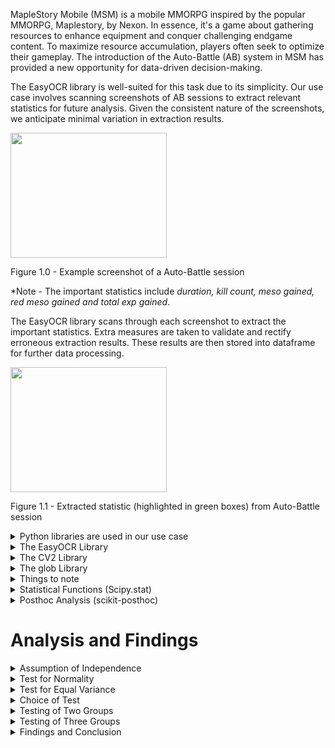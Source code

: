 MapleStory Mobile (MSM) is a mobile MMORPG inspired by the popular MMORPG, Maplestory, by Nexon. In essence, it's a game about gathering resources to enhance equipment and conquer challenging endgame content. To maximize resource accumulation, players often seek to optimize their gameplay. The introduction of the Auto-Battle (AB) system in MSM has provided a new opportunity for data-driven decision-making.

The EasyOCR library is well-suited for this task due to its simplicity. Our use case involves scanning screenshots of AB sessions to extract relevant statistics for future analysis. Given the consistent nature of the screenshots, we anticipate minimal variation in extraction results.

<img src="https://github.com/user-attachments/assets/b74899d5-71f0-4862-ba1d-935080a2a641" width="250" height="200"/>

Figure 1.0 - Example screenshot of a Auto-Battle session

*Note - The important statistics include _duration, kill count, meso gained, red meso gained and total exp gained_.

The EasyOCR library scans through each screenshot to extract the important statistics. Extra  measures are taken to validate and rectify erroneous extraction results. These results are then stored into dataframe for further data processing. 

<img src="https://github.com/user-attachments/assets/080ca1ed-b0fa-4924-afe8-595289557182" width="250" height="200"/>

Figure 1.1 - Extracted statistic (highlighted in green boxes) from Auto-Battle session

<details>
  <summary>Python libraries are used in our use case  </summary>
    EasyOCR, PLI, Numpy, Pandas, matplotlib, cv2, glob, scipy, scikit_posthoc
</details>

<details>
  <summary>The EasyOCR Library</summary>
  
The EasyOCR library is used to extract text from each screenshot. A _Reader_ object is first intialised into the variable '_reader_'. After which the image is parse into the _.readtext()_ function and the result is returned.  
  ```
  reader = easyocr.Reader(['en'], gpu = False)
  result = reader.readtext(image_path)
  ```
</details>

<details>
  <summary>The CV2 Library</summary>
  
The CV2 library is used to visualise each extracted element of the image through the _.imread()_ function. Refer to Figure 1.1 for an example
  ```
  # Visualise each extracted element of the image using the function - checkImage
  img = cv2.imread(image_path,1)
  checked_img = checkImage(img, result)
  plt.imshow(checked_img)
  plt.show()
  
  # Save the image to the desktop
  plt.imsave('sample_image.jpg', checked_img)
  ```
</details>


<details>
  <summary>The glob Library</summary>
  
The glob library is used to perform pattern matching for files and directories. It provides a simple way to find files that matches a specific pattern.
  ```
list_of_image =  glob.glob(r'ab_*.jpg')
  ```

Using the above line of code, filenames starting with the prefix "ab_" are selected as Auto-Battle screenshots have a prefix of "ab_"
</details>



<details>
  <summary>Things to note</summary>
  <img src="https://github.com/user-attachments/assets/141135a9-f876-4aa9-b6d4-99ce034401dc">

  - Notice that the total exp figure extract is off by one digit. This has to be manually amended. One potential way to catch this error is through outlier dectection.

  ```
  duration = inner_list[0][1].replace(inner_list[0][1][-3],':')
  ```
  - In some cases, we observe that the duration statistic is invalid as the colon has been misread as a period by the EasyOCR library. To ensure the accuracy our result, the above line of code replaces the any punctuation found in the duration statistic with a colon. At the moment, these mistakes have to be manually fixed until a better solution is implemented.

</details>

<details>
  <summary>Statistical Functions (Scipy.stat)</summary>

  - Perform various parametric or non-parametric statistical tests (e.g. ANOVA, t-Test, kurskal-wallis H test)
    - Avoid violating strict assumptions to produce reliable results - Normality (Shapiro's Test) and Equality of Variance (Levene's Test)
    - Two approaches - Critical Value and P-Value (Prefered Approach)   
  - To test if there's an statistically significant difference between the mean/median of each group of samples
  - In our use case, it answers the question - Is there a difference in the hourly meso/exp rate between each different map?
  - ```
    # Shapiro-Wilk Test
    tStat, pVal = shapiro(series)

    # Levene's Test
    tStat, pVal = levene(group_one, group_two)

    # Two Sample t-Test (non-equal var) for Meso Group
    tStat_meso, pVal_meso = stats.ttest_ind(a = sf144_meso, b = sf150_meso, equal_var = False, random_state = 5512)

    # Kruskal Wallis Test for Meso Group
    tStat_meso, pVal_meso = stats.kruskal(sf144_meso, sf150_meso,sf158_meso)
    ```

</details>

<details>
  <summary>Posthoc Analysis (scikit-posthoc)</summary>

  - Perform various posthoc analysis (e.g. Dunn's Test, Dunnett's Test, Tukey HSD Test) following a parametric or non-parametric statistical tests
    - Doing pairwise comparison to determine the group of samples with higher mean
  - In our use case, it answers the question - which map has the higher hourly meso/exp rate?
  - ```
    # Dunn's Test for Meso Group
    posthoc_results = sp.posthoc_dunn(a = dftotal_meso, val_col = 'Meso', group_col = 'Map')
    display(posthoc_results)
    ```

</details>


# Analysis and Findings
<details>
  <summary>Assumption of Independence</summary>

  - This assumption should be consider during the design of experiment
  
</details>

<details>
  <summary>Test for Normality</summary>

  - [Shapiro-Wilk Test](https://www.itl.nist.gov/div898/handbook/prc/section2/prc213.htm) - Test for normality (if sample data came from a normally distributed population)
    - Null Hypothesis (H<sub>0</sub>) - your data is from a normally distributed population
    - Alternate Hypothesis (H<sub>A</sub>) - your data is ***not*** from a normally distributed population
  - P-Value Approach
    - if the P-Value is lesser than alpha (0.05), H<sub>0</sub> ***is rejected*** and conclude that the data is ***not normally distributed***
    - else (P-Value >= alpha), H<sub>0</sub> ***is not rejected*** and conclude that the data is ***normally distributed*** 
  
</details>

<details>
  <summary>Test for Equal Variance</summary>

  - [Levene's Test](https://www.itl.nist.gov/div898/handbook/eda/section3/eda35a.htm) - Test for Equal Variance
    - Null Hypothesis (H<sub>0</sub>) - ***Equal*** Variance
    - Alternate Hypothesis (H<sub>A</sub>) - At least one group has ***non-equal*** variance
  - P-Value Approach
    - if the P-Value is lesser than alpha (0.05), H<sub>0</sub> ***is rejected*** and conclude at least one group has ***non-equal variance***
    - else (P-Value >= alpha), H<sub>0</sub> ***is not rejected*** and conclude that each group has ***equal variance*** 

</details>

<details>
  <summary>Choice of Test</summary>

  - If both assumptions are met, we use ***parametric*** test (e.g.t-Test, ANOVA)
  - else, we use ***non-parametric*** test (e.g. X<super>2</super> test, Kruskal-Wallis Test, welch t-test)

</details>

<details>
  <summary>Testing of Two Groups</summary>

  - Used to compare the means between ***TWO*** groups
  - Two Sample Independent t-Test (parametric) & welch t-Test (Non-parametric)
  - SF144 vs. SF150 - Passed the check for Normality
    - Meso Group - Non-Equal Variance (use Welch t-Test)
      - Conclusion: Equal mean between groups (average meso/hr ***don't differ***)   
    - Exp Group - Equal Variance (use Two sample independent t-Test)
      - Conclusion: Non-Equal mean between groups (average xp/hr ***differs***) 
  - SF150 vs. SF158 - Passed Normality 
    - Meso Group - Equal Variance (use Two sample independent t-Test)
      - Conclusion: Non-Equal mean between groups (average meso/hr ***differs***) 
    - Exp Group -  Non-Equal Variance (use Welch t-Test)
      - Conclusion: Non-Equal mean between groups (average xp/hr ***differs***) 
  
  💡There is no need to compare SF144 vs. SF158 as it follows that SF158 is superior to SF150, which is superior to SF144
</details>


<details>
  <summary>Testing of Three Groups</summary>

  - Used to compare the means between ***Three or more*** groups
  - ANOVA (parametric) & Kruskal Wallis Test (Non-parametric)
  - SF144 vs. SF150 vs. SF158 - Passed Normality assumption
    - Meso Group - Non-Equal Variance (use Kruskal Wallis H Test)
      - Conclusion: Non-Equal mean between groups (average meso/hr ***differs***) 
    - Exp Group - Non-Equal Variance (use Kruskal Wallis H Test)
      - Conclusion: Non-Equal mean between groups (average xp/hr ***differs***)
     
  - Following Kruskal Wallis Test, dunn's test is conducted

    - <img src="https://github.com/user-attachments/assets/b1b651df-db7a-4515-9867-8043bf4f1de3" width="350" height="200"/>

    - <img src="https://github.com/user-attachments/assets/ba0e8503-500c-4896-bda2-aa5ebda238a3" width="350" height="200"/>

</details>

<details>
  <summary>Findings and Conclusion</summary>

  <details>
    <summary>SF144 vs. SF150</summary>
    
TL;DR - Pick <ins>***SF144 for meso only***</ins>; else SF150

  A two-sample t-test was conducted to compare the hourly average meso and experience rates between SF144 and SF150. The results indicate that there is no statistically significant difference in the hourly average meso rate between the two maps. However, a statistically significant difference was found in the hourly average experience rate.

Preliminary analysis revealed a slight decrease in the hourly average meso rate (-2.54%) on SF150 compared to SF144. Conversely, a notable increase in the hourly average experience rate (+9.81%) was observed on SF150.

Given the objective of maximizing overall resource gain, <ins>SF150 is preferred</ins>. The relatively small, statistically insignificant decrease in meso rate is outweighed by the significant increase in experience rate. This conclusion is further supported by the results of the t-test, which confirm that the difference in meso rates is likely due to chance, while the difference in experience rates is statistically significant.
  
  </details>

  <details>
    <summary>SF150 vs. SF158</summary>
  
TL;DR - Pick <ins>***SF158***</ins> over SF150  
  
  A two-sample t-test was conducted to compare the hourly average meso and experience rates between SF150 and SF158. The results indicate that there is a statistically significant difference in both the hourly average meso rate and the hourly average experience rate between both maps.


Preliminary analysis revealed a substantial increase in both the hourly average meso rate (31.74%) and the hourly average experience rate (24.32%) on SF158 compared to SF150.

Given the objective of maximizing overall resource gain, <ins>SF158 is preferred</ins>. The statistically significant increases in both meso and experience rates on SF158 make it a superior choice. This conclusion is further supported by the results of the t-test, which confirm that the differences in both meso and experience rates are not due to chance.
  
  </details>

  <details>
    <summary>SF144 vs. SF150 vs. SF158</summary>

TL;DR - Pick <ins>***SF158***</ins> over all the other options  
    
  A one-way Kruskal-Wallis test was conducted to compare the hourly average meso and experience rates among SF144, SF150, and SF158. The results indicate that at least one group has a significantly different mean compared to the others.

Preliminary analysis revealed that SF158 has higher hourly average meso and experience rates compared to both SF144 and SF150.

To determine specific pairwise differences, a post-hoc Dunn's test was conducted. For the meso rate, significant differences were found between SF144 and SF158, and between SF150 and SF158. For the experience rate, significant differences were found between all pairwise comparisons.

Based on these findings, <ins>SF158 is the superior map</ins> in terms of both meso and experience gain. This conclusion is further supported by the previous t-test results.
  
  </details>
  
</details>
